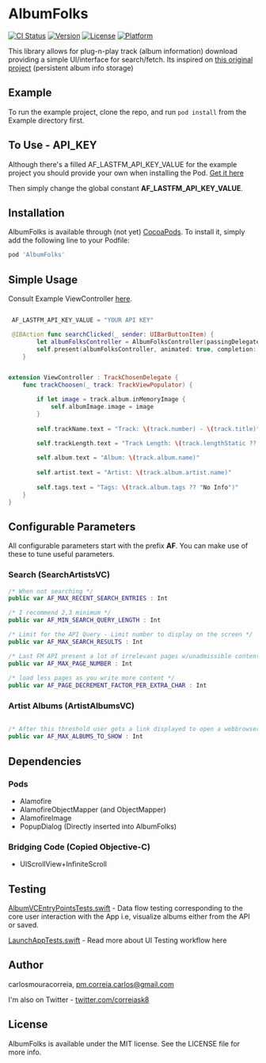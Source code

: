 # AlbumFolks

[![CI Status](http://img.shields.io/travis/carloscorreia94/AlbumFolks.svg?style=flat)](https://travis-ci.org/carloscorreia94/AlbumFolks)
[![Version](https://img.shields.io/cocoapods/v/AlbumFolks.svg?style=flat)](http://cocoapods.org/pods/AlbumFolks)
[![License](https://img.shields.io/cocoapods/l/AlbumFolks.svg?style=flat)](http://cocoapods.org/pods/AlbumFolks)
[![Platform](https://img.shields.io/cocoapods/p/AlbumFolks.svg?style=flat)](http://cocoapods.org/pods/AlbumFolks)

This library allows for plug-n-play track (album information) download providing a simple UI/interface for search/fetch. Its inspired on [this original project](https://github.com/carlosmouracorreia/AlbumFolks) (persistent album info storage)

## Example

To run the example project, clone the repo, and run `pod install` from the Example directory first.

## To Use - API_KEY

Although there's a filled AF_LASTFM_API_KEY_VALUE for the example project you should provide your own when installing the Pod. [Get it here](https://www.last.fm/api/authentication)

Then simply change the global constant **AF_LASTFM_API_KEY_VALUE**.

## Installation

AlbumFolks is available through (not yet) [CocoaPods](http://cocoapods.org). To install
it, simply add the following line to your Podfile:

```ruby
pod 'AlbumFolks'
```

## Simple Usage

Consult Example ViewController [here](https://github.com/carlosmouracorreia/AlbumFolksFetcher/blob/master/Example/AlbumFolks/ViewController.swift).

```Swift

 AF_LASTFM_API_KEY_VALUE = "YOUR API KEY"

 @IBAction func searchClicked(_ sender: UIBarButtonItem) {
        let albumFolksController = AlbumFolksController(passingDelegate: self)
        self.present(albumFolksController, animated: true, completion: nil)
    }

```

```Swift

extension ViewController : TrackChosenDelegate {
    func trackChoosen(_ track: TrackViewPopulator) {

        if let image = track.album.inMemoryImage {
            self.albumImage.image = image
        }
        
        self.trackName.text = "Track: \(track.number) - \(track.title)"

        self.trackLength.text = "Track Length: \(track.lengthStatic ?? "No Info")"
        
        self.album.text = "Album: \(track.album.name)"
        
        self.artist.text = "Artist: \(track.album.artist.name)"
        
        self.tags.text = "Tags: \(track.album.tags ?? "No Info")"
    }
}

```

## Configurable Parameters 

All configurable parameters start with the prefix **AF**. You can make use of these to tune useful parameters.

### Search (SearchArtistsVC)

```Swift
/* When not searching */
public var AF_MAX_RECENT_SEARCH_ENTRIES : Int

/* I recommend 2,3 minimum */
public var AF_MIN_SEARCH_QUERY_LENGTH : Int

/* Limit for the API Query - Limit number to display on the screen */
public var AF_MAX_SEARCH_RESULTS : Int

/* Last FM API present a lot of irrelevant pages w/unadmissible content... */
public var AF_MAX_PAGE_NUMBER : Int
 
/* load less pages as you write more content */
public var AF_PAGE_DECREMENT_FACTOR_PER_EXTRA_CHAR : Int
```

### Artist Albums (ArtistAlbumsVC)

```Swift

/* After this threshold user gets a link displayed to open a webbrowser  */
public var AF_MAX_ALBUMS_TO_SHOW : Int
```

## Dependencies

### Pods

* Alamofire
* AlamofireObjectMapper (and ObjectMapper)
* AlamofireImage
* PopupDialog (Directly inserted into AlbumFolks)

### Bridging Code (Copied Objective-C)

* UIScrollView+InfiniteScroll

## Testing

[AlbumVCEntryPointsTests.swift](https://github.com/carlosmouracorreia/AlbumFolksFetcher/blob/master/Example/AlbumFolks_ExampleTests/AlbumVCEntryPointTests.swift) - Data flow testing corresponding to the core user interaction with the App i.e, visualize albums either from the API or saved.

[LaunchAppTests.swift](https://github.com/carlosmouracorreia/AlbumFolksFetcher/blob/master/Example/AlbumFolks_ExampleUITests/LaunchAppTests.swift) - Read more about UI Testing workflow here

## Author

carlosmouracorreia, pm.correia.carlos@gmail.com

I'm also on Twitter - [twitter.com/correiask8](https://twitter.con/correiask8)

## License

AlbumFolks is available under the MIT license. See the LICENSE file for more info.
